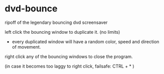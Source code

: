 # dvd-bounce
ripoff of the legendary bouncing dvd screensaver

left click the bouncing window to duplicate it. (no limits)
- every duplicated window will have a random color, speed and direction of movement.

right click any of the bouncing windows to close the program.

(in case it becomes too laggy to right click, failsafe: CTRL + * )
